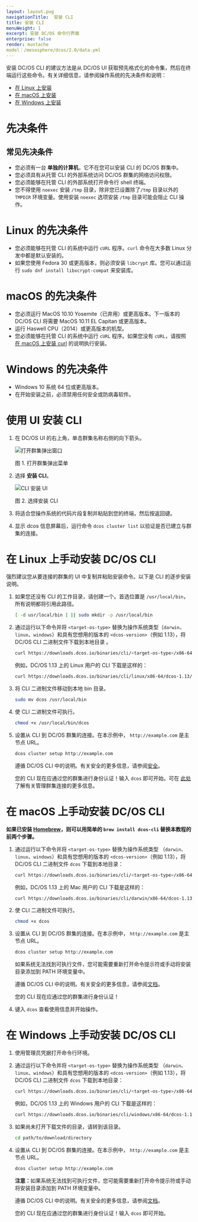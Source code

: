 ```yaml
---
layout: layout.pug
navigationTitle:  安装 CLI
title: 安装 CLI
menuWeight: 1
excerpt: 安装 DC/OS 命令行界面
enterprise: false
render: mustache
model：/mesosphere/dcos/2.0/data.yml
---
```


安装 DC/OS CLI 的建议方法是从 DC/OS UI 获取预先格式化的命令集，然后在终端运行这些命令。有关详细信息，请参阅操作系统的先决条件和说明：

- [在 Linux 上安装](#linux)
- [在 macOS 上安装](#macos)
- [在 Windows 上安装](#windows)

# 先决条件

## 常见先决条件
- 您必须有一台 **单独的计算机**，它不在您可以安装 CLI 的 DC/OS 群集中。
- 您必须具有从托管 CLI 的外部系统访问 DC/OS 群集的网络访问权限。
- 您必须能够在托管 CLI 的外部系统打开命令行 shell 终端。
- 您不得使用 `noexec` 安装 `/tmp` 目录，除非您已设置除了`/tmp` 目录以外的 `TMPDIR` 环境变量。使用安装 `noexec` 选项安装 `/tmp` 目录可能会阻止 CLI 操作。

# Linux 的先决条件
- 您必须能够在托管 CLI 的系统中运行 `cURL` 程序。`curl` 命令在大多数 Linux 分发中都是默认安装的。
- 如果您使用 Fedora 30 或更高版本，则必须安装 `libcrypt` 库。您可以通过运行 `sudo dnf install libxcrypt-compat` 来安装库。


# macOS 的先决条件
- 您必须运行 MacOS 10.10 Yosemite（已弃用）或更高版本。下一版本的 DC/OS CLI 将需要 MacOS 10.11 EL Capitan 或更高版本。
- 运行 Haswell CPU（2014）或更高版本的机型。
- 您必须能够在托管 CLI 的系统中运行 `cURL` 程序。如果您没有 `cURL`，请按照 [在 macOS 上安装 curl](http：//macappstore.org/curl/) 的说明执行安装。

# Windows 的先决条件
- Windows 10 系统 64 位或更高版本。
- 在开始安装之前，必须禁用任何安全或防病毒软件。

# 使用 UI 安装 CLI

1. 在 DC/OS UI 的右上角，单击群集名称右侧的向下箭头。

    ![打开群集弹出窗口](/mesosphere/dcos/2.0/img/open-cluster-popup.png)

    图 1. 打开群集弹出菜单

1. 选择 **安装 CLI**。

    ![CLI 安装 UI](/mesosphere/dcos/2.0/img/install-cli.png)

    图 2. 选择安装 CLI

1. 将适合您操作系统的代码片段复制并粘贴到您的终端，然后按返回键。

1. 显示 dcos 信息屏幕后，运行命令 `dcos cluster list` 以验证是否已建立与群集的连接。

<a name="linux"></a>

# 在 Linux 上手动安装 DC/OS CLI

强烈建议您从要连接的群集的 UI 中复制并粘贴安装命令。以下是 CLI 的逐步安装说明。

1. 如果您还没有 CLI 的工作目录，请创建一个。首选位置是 `/usr/local/bin`，所有说明都将引用此路径。

    ```bash
    [ -d usr/local/bin ] || sudo mkdir -p /usr/local/bin
    ```

1. 通过运行以下命令并将 `<target-os-type>` 替换为操作系统类型（`darwin`、`linux`、`windows`）和具有您想用的版本的 `<dcos-version>`（例如 1.13），将 DC/OS CLI 二进制文件下载到本地目录 。

    ```bash
    curl https://downloads.dcos.io/binaries/cli/<target-os-type>/x86-64/dcos-<dcos-version>/dcos -o dcos
    ```

    例如，DC/OS 1.13 上的 Linux 用户的 CLI 下载是这样的：

    ```bash
    curl https://downloads.dcos.io/binaries/cli/linux/x86-64/dcos-1.13/dcos -o dcos
    ```

1. 将 CLI 二进制文件移动到本地 bin 目录。

    ```bash
    sudo mv dcos /usr/local/bin
    ```

1. 使 CLI 二进制文件可执行。

    ```bash
    chmod +x /usr/local/bin/dcos
    ```

1. 设置从 CLI 到 DC/OS 群集的连接。在本示例中， `http://example.com` 是主节点 URL。

    ```bash
    dcos cluster setup http://example.com
    ```

    遵循 DC/OS CLI 中的说明。有关安全的更多信息，请参阅[安全](/mesosphere/dcos/2.0/security/)。

    您的 CLI 现在应通过您的群集进行身份认证！输入 `dcos` 即可开始。可在 [此处](/mesosphere/dcos/2.0/cli/command-reference/dcos-cluster/) 了解有关管理群集连接的更多信息。

<a name="macos"></a>

# 在 macOS 上手动安装 DC/OS CLI

**如果已安装 [Homebrew](https://brew.sh)，则可以用简单的 `brew install dcos-cli` 替换本教程的前两个步骤。**

1. 通过运行以下命令并将 `<target-os-type>` 替换为操作系统类型 （`darwin`、`linux`、`windows`）和具有您想用的版本的 `<dcos-version>`（例如 1.13），将 DC/OS CLI 二进制文件 `dcos` 下载到本地目录：

    ```bash
    curl https://downloads.dcos.io/binaries/cli/<target-os-type>/x86-64/dcos-<dcos-version>/dcos -o dcos
    ```

    例如，DC/OS 1.13 上的 Mac 用户的 CLI 下载是这样的：

    ```bash
    curl https://downloads.dcos.io/binaries/cli/darwin/x86-64/dcos-1.13/dcos -o dcos
    ```

1. 使 CLI 二进制文件可执行。

    ```bash
    chmod +x dcos
    ```

1. 设置从 CLI 到 DC/OS 群集的连接。在本示例中， `http://example.com` 是主节点 URL。

    ```bash
    dcos cluster setup http://example.com
    ```
    如果系统无法找到可执行文件，您可能需要重新打开命令提示符或手动将安装目录添加到 PATH 环境变量中。</p>

    遵循 DC/OS CLI 中的说明。有关安全的更多信息，请参阅[文档](/mesosphere/dcos/2.0/security/)。

    您的 CLI 现在应通过您的群集进行身份认证！

1. 键入 `dcos` 查看使用信息并开始操作。

<a name="windows"></a>

# 在 Windows 上手动安装 DC/OS CLI

1. 使用管理员凭据打开命令行环境。

1. 通过运行以下命令并将 `<target-os-type>` 替换为操作系统类型 （`darwin`、`linux`、`windows`）和具有您想用的版本的 `<dcos-version>`（例如 1.13），将 DC/OS CLI 二进制文件 `dcos` 下载到本地目录：

    ```bash
    curl https://downloads.dcos.io/binaries/cli/<target-os-type>/x86-64/dcos-<dcos-version>/dcos -o dcos
    ```

    例如，DC/OS 1.13 上的 Windows 用户的 CLI 下载是这样的：

    ```bash
    curl https://downloads.dcos.io/binaries/cli/windows/x86-64/dcos-1.13/dcos.exe -o dcos
    ```

1. 如果尚未打开下载文件的目录，请转到该目录。

    ```bash
    cd path/to/download/directory
    ```

1. 设置从 CLI 到 DC/OS 群集的连接。在本示例中， `http://example.com` 是主节点 URL。

    ```bash
    dcos cluster setup http://example.com
    ```

    <p class="message--note"><strong>注意：</strong>如果系统无法找到可执行文件，您可能需要重新打开命令提示符或手动将安装目录添加到 PATH 环境变量中。</p>

    遵循 DC/OS CLI 中的说明。有关安全的更多信息，请参阅[文档](/mesosphere/dcos/2.0/security/)。

    您的 CLI 现在应通过您的群集进行身份认证！输入 `dcos` 即可开始。

